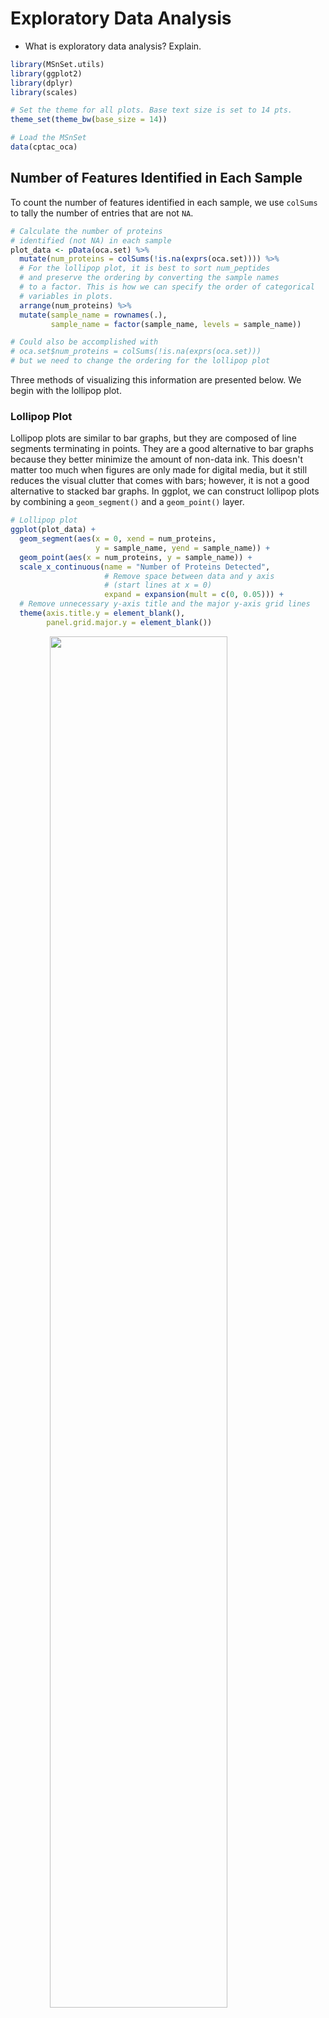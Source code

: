 # Exploratory Data Analysis

* What is exploratory data analysis? Explain.




```r
library(MSnSet.utils)
library(ggplot2)
library(dplyr)
library(scales)

# Set the theme for all plots. Base text size is set to 14 pts.
theme_set(theme_bw(base_size = 14))

# Load the MSnSet
data(cptac_oca)
```


## Number of Features Identified in Each Sample

To count the number of features identified in each sample, we use `colSums` to tally the number of entries that are not `NA`.


```r
# Calculate the number of proteins 
# identified (not NA) in each sample
plot_data <- pData(oca.set) %>% 
  mutate(num_proteins = colSums(!is.na(exprs(oca.set)))) %>% 
  # For the lollipop plot, it is best to sort num_peptides
  # and preserve the ordering by converting the sample names
  # to a factor. This is how we can specify the order of categorical
  # variables in plots.
  arrange(num_proteins) %>% 
  mutate(sample_name = rownames(.),
         sample_name = factor(sample_name, levels = sample_name))

# Could also be accomplished with
# oca.set$num_proteins = colSums(!is.na(exprs(oca.set)))
# but we need to change the ordering for the lollipop plot
```

Three methods of visualizing this information are presented below. We begin with the lollipop plot.


### Lollipop Plot

Lollipop plots are similar to bar graphs, but they are composed of line segments terminating in points. They are a good alternative to bar graphs because they better minimize the amount of non-data ink. This doesn't matter too much when figures are only made for digital media, but it still reduces the visual clutter that comes with bars; however, it is not a good alternative to stacked bar graphs. In ggplot, we can construct lollipop plots by combining a `geom_segment()` and a `geom_point()` layer.


```r
# Lollipop plot
ggplot(plot_data) +
  geom_segment(aes(x = 0, xend = num_proteins, 
                   y = sample_name, yend = sample_name)) +
  geom_point(aes(x = num_proteins, y = sample_name)) +
  scale_x_continuous(name = "Number of Proteins Detected", 
                     # Remove space between data and y axis 
                     # (start lines at x = 0)
                     expand = expansion(mult = c(0, 0.05))) +
  # Remove unnecessary y-axis title and the major y-axis grid lines
  theme(axis.title.y = element_blank(),
        panel.grid.major.y = element_blank())
```

<img src="EDA_files/figure-html/num_protein_lollipop-1.png" width="75%" style="display: block; margin: auto;" />

In this case, using a lollipop plot is not a very good use of space. Notice that the plot is lengthened so that all of the sample names are readable, and the number of proteins detected in each is about the same; a lot of the space is just taken up by lines. In this case, it would be better to use a table or another plot type like a boxplot.

### Boxplot

A boxplot is good for identifying and labeling potential outliers, but it is limited to displaying a summary of the data. We will be using `graphics::boxplot()` for this example, rather than the ggplot2 equivalent, because it is easier and the y-axis is uncluttered.


```r
# Boxplot
boxplot(plot_data$num_proteins, horizontal = TRUE,
        xlab = "Number of Proteins Detected", col = NA)
```

<img src="EDA_files/figure-html/num_protein_boxplot-1.png" width="75%" style="display: block; margin: auto;" />

Notice that the boxplot takes up a lot less space, but it is less informative because we can not directly compare samples. Also, we lose a lot of the fine details of the shape of the distribution. To address the latter point, we can instead use a density plot.


### Density Plot

A density plot is like a smoothed histogram. In fact, one of the benefits over the histogram is that we don't have to deal with bins, as the choice of the number of bins can drastically change the overall shape of a histogram.


```r
ggplot(plot_data) +
  geom_density(aes(x = num_proteins), 
               # Change fill color, make it translucent, remove outline
               fill = "lightblue", alpha = 0.5, color = NA) +
  scale_x_continuous(name = "Number of Proteins Detected", 
                     # Remove space between data and y axis
                     expand = expansion(mult = 0),
                     limits = c(NA, 7800),
                     breaks = seq(6600, 7800, 200)) +
  scale_y_continuous(name = "Density",
                     # Remove space between data and x axis (start y axis at 0)
                     expand = expansion(mult = c(0, 0.05)),
                     # Use scientific notation for labels
                     labels = label_scientific()) +
  theme_bw(base_size = 14) +
  # Adjust plot margin so that the 7800 label is not cut off
  theme(plot.margin = unit(c(6, 16, 6, 6), units = "pt"))
```

<img src="EDA_files/figure-html/num_protein_density-1.png" width="75%" style="display: block; margin: auto;" />

While outliers in a boxplot appear as points beyond the whiskers, outliers in density plots will appear as small bumps in the tails of the distribution.
While there are no outliers, in this case, we can see that there are two peaks where the number of identified proteins are concentrated. This is not something that could be captured with a boxplot, so it is useful to try different plot types.

## Estimate Blood Contamination

* What are the major blood proteins?

* Hemoglobin alpha, beta, delta, gamma 1; fibrinogen alpha, beta, gamma; albumin, spectrin, 


```r
# NOTE: eval set to FALSE
blood_proteins <- "HBA_HUMAN HBB_HUMAN HBD_HUMAN HBG1_HUMAN FIBA_HUMAN
FIBB_HUMAN FIBG_HUMAN SPTB1_HUMAN THRB_HUMAN ALBU_HUMAN A1AG1_HUMAN
A1AG2_HUMAN CAH1_HUMAN GLPA_HUMAN GLPB_HUMAN GLPC_HUMAN"

blood_proteins <- gsub("\\s|\\n", "\\|", blood_proteins)

m1$blood_contamination <-
  apply(exprs(m1)[grepl(blood_proteins, featureNames(m1)), ],
        2, mean, na.rm = TRUE)
```



## PCA

### Overview

This is the overview for PCA.

### PCA Plots


```r
# Default plot
plot_pca_v3(oca.set, phenotype = "SUBTYPE")
```

<img src="EDA_files/figure-html/pca_plot_base-1.png" width="75%" style="display: block; margin: auto;" />



```r
# New legend title
legend.title <- "Subtype"

plot_pca_v3(oca.set, phenotype = "SUBTYPE") +
  # Change the titles of the point color and ellipse fill legends
  guides(color = guide_legend(title = legend.title),
         # Do not include this line if show.ellipse = FALSE
         fill = guide_legend(title = legend.title)) +
  # Change base text size. theme_set() does not work here
  theme_bw(base_size = 14)
```

<div class="figure" style="text-align: center">
<img src="EDA_files/figure-html/pca-plot-pretty-1.png" alt="This is the figure caption" width="75%" />
<p class="caption">(\#fig:pca-plot-pretty)This is the figure caption</p>
</div>

I am referencing Figure \@ref(fig:pca-plot-pretty).

### List Top-Contributing Features

In MSnSet.utils, there is a function that allows us to determine which features contribute the most to each principal component. This is the main part of the code to do this.


```r
# V is the matrix of eigenvectors that have been scaled to unit vectors.
cutoff <- sqrt(1 / nrow(V))

res <- apply(V, 2, function(w) {
    # Subset to values at least equal to the cutoff in magnitude
    x <- w[which(abs(w) >= cutoff)]
    # Order this subset by magnitude
    x[order(abs(x), decreasing = TRUE)]
  })
```


<!-- ## UMAP -->

<!-- ### Overview -->

<!-- Uniform Manifold Approximation and Projection (UMAP) is another dimensionality reduction technique "that can be used for visualization similarly to t-SNE" or for "general non-linear dimension reduction" ([https://umap-learn.readthedocs.io/en/latest/index.html](https://umap-learn.readthedocs.io/en/latest/index.html)). In comparison to t-SNE, UMAP boasts a "superior runtime" and "arguably preserves more of the global structure" of the high-dimensional data ([https://arxiv.org/abs/1802.03426](https://arxiv.org/abs/1802.03426)). -->

<!-- The two main UMAP hyperparameters that we should keep in mind are `n_neighbors` and `min_dist`. The former "controls how UMAP balances local versus global structure in the data," with low values causing UMAP to "concentrate on very local structure[s]" and high values leading to a loss of the "fine detail structure" in favor of a broader view of the data ([https://umap-learn.readthedocs.io/en/latest/parameters.html](https://umap-learn.readthedocs.io/en/latest/parameters.html)). When making UMAP plots, it is a good idea to try different values of `n_neighbors`. The other parameter, `min_dist`, determines the distance between a point and their nearest neighbor in the embedding. It is more of a graphical parameter, with smaller values producing denser clusters. -->

<!-- For more details on UMAP, please check out the [documentation](https://umap-learn.readthedocs.io/en/latest/index.html) by Leland McInnes (first author of the original UMAP paper)[.](https://umap-learn.readthedocs.io/en/latest/index.html) For an overview of t-SNE, please check out the [openTSNE](https://opentsne.readthedocs.io/en/latest/index.html) documentation. -->

<!-- ### Comparison with PCA -->

<!-- While PCA is faster than UMAP and requires no hyperparameter tuning, it is limited to defining linear relationships between predictors, and it is sensitive to the presence of outliers; in contrast, UMAP is non-linear and can actually be [used in conjunction with outlier detection methods](https://umap-learn.readthedocs.io/en/latest/outliers.html). -->

<!-- ### UMAP Scatterplots -->

<!-- The MSnSet.utils package provides a wrapper function around `umap::umap()` called `plot_umap()` that allows us to construct scatterplots from an MSnSet object. In these plots, the points are samples, and the UMAP components are constructed from the features. The default value of `n_neighbors` is the nearest integer to the square root of the number of samples while the default `min_dist` is 0.1 (nearest neighbors will be 0.1 units apart). -->

<!-- We will use `cptac_oca` for this example. First, we will take a look at the base UMAP plot of the samples. In this plot, points are not colored by a column in `pData(oca.set)`. Since there is a degree of randomness in the UMAP algorithm, it is a good idea to set the seed. There is an argument called `random_state` that allows us to do this. -->

<!-- ```{r umap_base} -->
<!-- library(MSnSet.utils) -->

<!-- # Load the MSnSet -->
<!-- data(cptac_oca) -->

<!-- # Base UMAP scatterplot of samples -->
<!-- plot_umap(oca.set, random_state = 99) -->
<!-- ``` -->


<!-- ```{r umap_color} -->
<!-- plot_umap(oca.set, phenotype = "SUBTYPE", random_state = 99) -->
<!-- ``` -->


<!-- We can also look at plots for other values of `n_neighbors`. We will make plots for 6, 9, 15, and 30 nearest neighbors. -->

<!-- ```{r umap_mult_k} -->
<!-- # Different number of nearest neighbors to try -->
<!-- k <- c(6, 9, 15, 30) -->

<!-- # UMAP plot for each value of k -->
<!-- plot_umap(oca.set, phenotype = "SUBTYPE",  -->
<!--           n_neighbors = k, random_state = 99) -->
<!-- ``` -->

<!-- Below is the same figure with some improvements to the appearance. -->

<!-- ```{r umap_mult_k_pretty, fig.height=4, fig.asp=1.1} -->
<!-- # Customize facet labels -->
<!-- facet_labs <- paste("k =", k) -->
<!-- names(facet_labs) <- k -->

<!-- plot_umap(oca.set, phenotype = "SUBTYPE",  -->
<!--           n_neighbors = k, random_state = 99, -->
<!--           # argument passed to facet_wrap: -->
<!--           labeller = labeller(n_neighbors = facet_labs)) + -->
<!--   ggtitle("UMAP Plots for Different Nearest Neighbors") + -->
<!--   # Change legend titles for the point color and ellipse fill. -->
<!--   guides(color = guide_legend(title = "Subtype"), -->
<!--          fill = guide_legend(title = "Subtype")) + -->
<!--   # Customize the facets and legend layout -->
<!--   theme( -->
<!--     # Move the legend to the bottom and  -->
<!--     # arrange labels horizontally -->
<!--     legend.position = "bottom",  -->
<!--     legend.direction = "horizontal",  -->
<!--     # Remove the facet label background and  -->
<!--     # increase label size relative to the -->
<!--     # base text size of the theme. -->
<!--     strip.background = element_blank(), -->
<!--     strip.text = element_text(size = rel(1.1)) -->
<!--   ) -->
<!-- ``` -->


